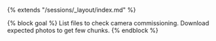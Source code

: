 {% extends "/sessions/_layout/index.md" %}

{% block goal %}
List files to check camera commissioning. Download expected photos to get few chunks.
{% endblock %}
